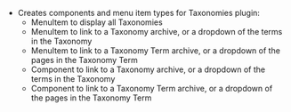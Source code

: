 ---
---

- Creates components and menu item types for Taxonomies plugin:
    - MenuItem to display all Taxonomies
    - MenuItem to link to a Taxonomy archive, or a dropdown of the terms in the Taxonomy
    - MenuItem to link to a Taxonomy Term archive, or a dropdown of the pages in the Taxonomy Term
    - Component to link to a Taxonomy archive, or a dropdown of the terms in the Taxonomy
    - Component to link to a Taxonomy Term archive, or a dropdown of the pages in the Taxonomy Term